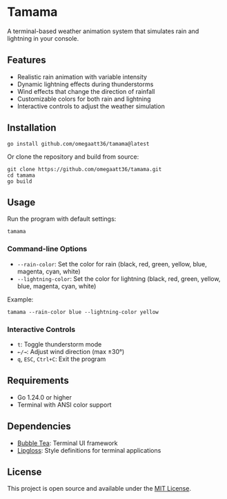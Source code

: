 # Tamama

A terminal-based weather animation system that simulates rain and lightning in your console.

## Features

- Realistic rain animation with variable intensity
- Dynamic lightning effects during thunderstorms
- Wind effects that change the direction of rainfall
- Customizable colors for both rain and lightning
- Interactive controls to adjust the weather simulation

## Installation

```
go install github.com/omegaatt36/tamama@latest
```

Or clone the repository and build from source:

```
git clone https://github.com/omegaatt36/tamama.git
cd tamama
go build
```

## Usage

Run the program with default settings:

```
tamama
```

### Command-line Options

- `--rain-color`: Set the color for rain (black, red, green, yellow, blue, magenta, cyan, white)
- `--lightning-color`: Set the color for lightning (black, red, green, yellow, blue, magenta, cyan, white)

Example:

```
tamama --rain-color blue --lightning-color yellow
```

### Interactive Controls

- `t`: Toggle thunderstorm mode
- `←/→`: Adjust wind direction (max ±30°)
- `q`, `ESC`, `Ctrl+C`: Exit the program

## Requirements

- Go 1.24.0 or higher
- Terminal with ANSI color support

## Dependencies

- [Bubble Tea](https://github.com/charmbracelet/bubbletea): Terminal UI framework
- [Lipgloss](https://github.com/charmbracelet/lipgloss): Style definitions for terminal applications

## License

This project is open source and available under the [MIT License](LICENSE).